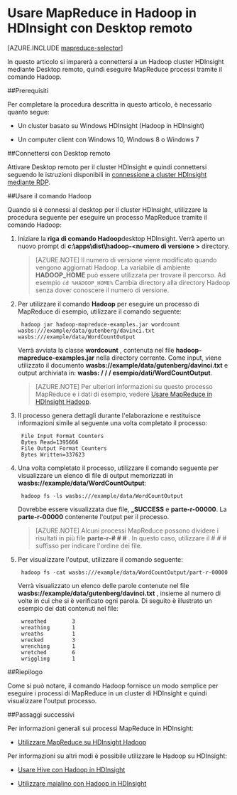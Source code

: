 <properties
   pageTitle="MapReduce e Desktop remoto con Hadoop in HDInsight | Microsoft Azure"
   description="Informazioni su come utilizzare Desktop remoto per connettersi a Hadoop in HDInsight ed eseguire i processi di MapReduce."
   services="hdinsight"
   documentationCenter=""
   authors="Blackmist"
   manager="jhubbard"
   editor="cgronlun"
    tags="azure-portal"/>

<tags
   ms.service="hdinsight"
   ms.devlang="na"
   ms.topic="article"
   ms.tgt_pltfrm="na"
   ms.workload="big-data"
   ms.date="09/27/2016"
   ms.author="larryfr"/>

# <a name="use-mapreduce-in-hadoop-on-hdinsight-with-remote-desktop"></a>Usare MapReduce in Hadoop in HDInsight con Desktop remoto

[AZURE.INCLUDE [mapreduce-selector](../../includes/hdinsight-selector-use-mapreduce.md)]

In questo articolo si imparerà a connettersi a un Hadoop cluster HDInsight mediante Desktop remoto, quindi eseguire MapReduce processi tramite il comando Hadoop.

##<a id="prereq"></a>Prerequisiti

Per completare la procedura descritta in questo articolo, è necessario quanto segue:

* Un cluster basato su Windows HDInsight (Hadoop in HDInsight)

* Un computer client con Windows 10, Windows 8 o Windows 7

##<a id="connect"></a>Connettersi con Desktop remoto

Attivare Desktop remoto per il cluster HDInsight e quindi connettersi seguendo le istruzioni disponibili in [connessione a cluster HDInsight mediante RDP](hdinsight-administer-use-management-portal.md#rdp).

##<a id="hadoop"></a>Usare il comando Hadoop

Quando si è connessi al desktop per il cluster HDInsight, utilizzare la procedura seguente per eseguire un processo MapReduce tramite il comando Hadoop:

1. Iniziare la **riga di comando Hadoop**desktop HDInsight. Verrà aperto un nuovo prompt di **c:\apps\dist\hadoop-&lt;numero di versione >** directory.

    > [AZURE.NOTE] Il numero di versione viene modificato quando vengono aggiornati Hadoop. La variabile di ambiente **HADOOP_HOME** può essere utilizzata per trovare il percorso. Ad esempio `cd %HADOOP_HOME%` Cambia directory alla directory Hadoop senza dover conoscere il numero di versione.

2. Per utilizzare il comando **Hadoop** per eseguire un processo di MapReduce di esempio, utilizzare il comando seguente:

        hadoop jar hadoop-mapreduce-examples.jar wordcount wasbs:///example/data/gutenberg/davinci.txt wasbs:///example/data/WordCountOutput

    Verrà avviata la classe **wordcount** , contenuta nel file **hadoop-mapreduce-examples.jar** nella directory corrente. Come input, viene utilizzato il documento **wasbs://example/data/gutenberg/davinci.txt** e output archiviata in: **wasbs: / / / esempio/dati/WordCountOutput**.

    > [AZURE.NOTE] Per ulteriori informazioni su questo processo MapReduce e i dati di esempio, vedere <a href="hdinsight-use-mapreduce.md">Usare MapReduce in HDInsight Hadoop</a>.

2. Il processo genera dettagli durante l'elaborazione e restituisce informazioni simile al seguente una volta completato il processo:

        File Input Format Counters
        Bytes Read=1395666
        File Output Format Counters
        Bytes Written=337623

3. Una volta completato il processo, utilizzare il comando seguente per visualizzare un elenco di file di output memorizzati in **wasbs://example/data/WordCountOutput**:

        hadoop fs -ls wasbs:///example/data/WordCountOutput

    Dovrebbe essere visualizzata due file, **_SUCCESS** e **parte-r-00000**. La **parte-r-00000** contenente l'output per il processo.

    > [AZURE.NOTE] Alcuni processi MapReduce possono dividere i risultati in più file **parte-r-# # #** . In questo caso, utilizzare il # # # suffisso per indicare l'ordine dei file.

4. Per visualizzare l'output, utilizzare il comando seguente:

        hadoop fs -cat wasbs:///example/data/WordCountOutput/part-r-00000

    Verrà visualizzato un elenco delle parole contenute nel file **wasbs://example/data/gutenberg/davinci.txt** , insieme al numero di volte in cui che si è verificato ogni parola. Di seguito è illustrato un esempio dei dati contenuti nel file:

        wreathed        3
        wreathing       1
        wreaths         1
        wrecked         3
        wrenching       1
        wretched        6
        wriggling       1

##<a id="summary"></a>Riepilogo

Come si può notare, il comando Hadoop fornisce un modo semplice per eseguire i processi di MapReduce in un cluster di HDInsight e quindi visualizzare l'output processo.

##<a id="nextsteps"></a>Passaggi successivi

Per informazioni generali sui processi MapReduce in HDInsight:

* [Utilizzare MapReduce su HDInsight Hadoop](hdinsight-use-mapreduce.md)

Per informazioni su altri modi è possibile utilizzare le Hadoop su HDInsight:

* [Usare Hive con Hadoop in HDInsight](hdinsight-use-hive.md)

* [Utilizzare maialino con Hadoop in HDInsight](hdinsight-use-pig.md)
